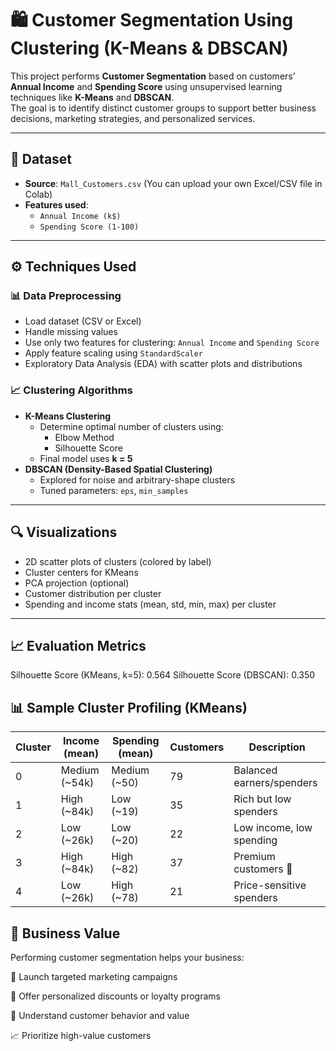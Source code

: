 # 🛍️ Customer Segmentation Using Clustering (K-Means & DBSCAN)

This project performs **Customer Segmentation** based on customers’ **Annual Income** and **Spending Score** using unsupervised learning techniques like **K-Means** and **DBSCAN**.  
The goal is to identify distinct customer groups to support better business decisions, marketing strategies, and personalized services.

---

## 📁 Dataset

- **Source**: `Mall_Customers.csv` (You can upload your own Excel/CSV file in Colab)
- **Features used**:
  - `Annual Income (k$)`
  - `Spending Score (1-100)`

---

## ⚙️ Techniques Used

### 📊 Data Preprocessing
- Load dataset (CSV or Excel)
- Handle missing values
- Use only two features for clustering: `Annual Income` and `Spending Score`
- Apply feature scaling using `StandardScaler`
- Exploratory Data Analysis (EDA) with scatter plots and distributions

### 📈 Clustering Algorithms
- **K-Means Clustering**
  - Determine optimal number of clusters using:
    - Elbow Method
    - Silhouette Score
  - Final model uses **k = 5**
- **DBSCAN (Density-Based Spatial Clustering)**
  - Explored for noise and arbitrary-shape clusters
  - Tuned parameters: `eps`, `min_samples`

---

## 🔍 Visualizations

- 2D scatter plots of clusters (colored by label)
- Cluster centers for KMeans
- PCA projection (optional)
- Customer distribution per cluster
- Spending and income stats (mean, std, min, max) per cluster

---

## 📈 Evaluation Metrics


Silhouette Score (KMeans, k=5): 0.564
Silhouette Score (DBSCAN):      0.350


## 📊 Sample Cluster Profiling (KMeans) 

| Cluster | Income (mean) | Spending (mean) | Customers | Description                |
|---------|----------------|------------------|-----------|----------------------------|
|   0     | Medium (~54k)  | Medium (~50)     |    79     | Balanced earners/spenders  |
|   1     | High (~84k)    | Low (~19)        |    35     | Rich but low spenders      |
|   2     | Low (~26k)     | Low (~20)        |    22     | Low income, low spending   |
|   3     | High (~84k)    | High (~82)       |    37     | Premium customers 💎       |
|   4     | Low (~26k)     | High (~78)       |    21     | Price-sensitive spenders   |


## 📌 Business Value
Performing customer segmentation helps your business:

🎯 Launch targeted marketing campaigns

🤝 Offer personalized discounts or loyalty programs

💼 Understand customer behavior and value

📈 Prioritize high-value customers
